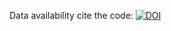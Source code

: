 Data availability
cite the code: [![DOI](https://zenodo.org/badge/578649689.svg)](https://zenodo.org/badge/latestdoi/578649689)
